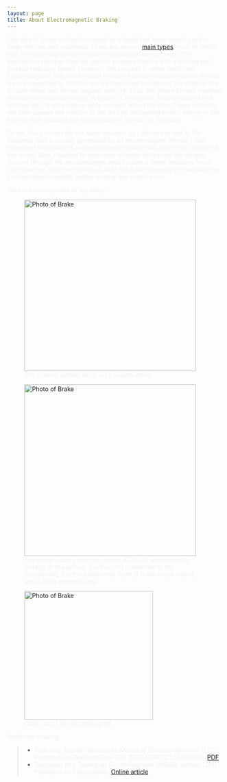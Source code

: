 ```yaml
---
layout: page
title: About Electromagnetic Braking
---
```

<span style="color:#f2f2f0">The idea of using an electromagnet as a brake has been mainly used in large vehicles and machines. There are several [main types](https://en.wikipedia.org/wiki/Electromagnetic_brake), most of which rely on using magnetism to move a mechanical part or parts. The mechanical part can then be used to produce friction with a moving part, thereby reducing speed. However, this process is rather inefficient. Electromagnets can also be used to make frictionless brakes which is what we are interested in. Further, we are interested in reducing the rotation of a bicycle wheel and hence, angular velocity. Thus, the desired brake involves dissipating rotational energy. In theory, if a magnetic field is induced in a rotating disc, it will produce eddy currents within the disc. These currents will then oppose the rotation of the disc by dissipating kinetic energy in the form of heat (causing the temperature of the disc to increase).</span>

<span style="color:#f2f2f0">To me, this concept did not seem intuitive, so I decided to test it. The magnetic field is usually generated by an electromagnet. Hence, I was interested in knowing if an electromagnet could really affect the rotation of the wheel. Also, I wanted to determine whether increasing the voltage running through the electromagnet would cause a larger retarding force. The latter test may seem obvious, but I felt it was necessary to validate the concept experimentally before making any conclusions.</span>

<span style="color:#f2f2f0">Here are some photos of my setup.</span>

<figure>
  <img src="https://raw.githubusercontent.com/cakoch10/cakoch10.github.io/master/public/main.jpg" alt="Photo of Brake" style="width: 400px;" />
  <figcaption><span style="color:#f2f2f0">The braking system setup on a bicycle wheel</span></figcaption>
</figure>

<figure>
  <img src="https://raw.githubusercontent.com/cakoch10/cakoch10.github.io/master/public/power.jpg" alt="Photo of Brake" style="width: 400px;" />
  <figcaption><span style="color:#f2f2f0">The power supply used to convert AC to DC and modulate voltage. In the picture, 1 is the cord connected to the transformer, 2 is the transformer itself, 3 is the circuit board, and 4 is the terminal strip.</span></figcaption>
</figure>

<figure>
  <img src="https://raw.githubusercontent.com/cakoch10/cakoch10.github.io/master/public/diagram.jpg" alt="Photo of Brake" style="width: 300px;" />
  <figcaption><span style="color:#f2f2f0">Close-up of the electromagnet</span></figcaption>
</figure>

<span style="color:#f2f2f0">Additional reading</span>

> - <span style="color:#f2f2f0">*Reducing Angular Velocity by Means of Electromagnetism* (2015). Published on ResearchGate DOI: 10.13140/RG.2.1.5098.5686. [PDF](https://www.researchgate.net/profile/Caleb_Koch/publication/280204540_Reducing_Angular_Velocity_by_Means_of_Electromagnetism/links/55ad9a0c08aee079921e2c1b.pdf?origin=publication_detail&ev=pub_int_prw_xdl&msrp=HLXOwWbnWT_sVT7uVtXovYINC_736Ktv6AekC6KsgNTGMdFNpHzpLiyfbcEcOv61UTJBeak0AuTC_7yNqD3Lqi-U0y18fOp1ev24W5VYW8o.JaJUZ3RtzamK8uFYRwqkaj3HAWFugFjBGvZvfmP3GAcO2ckygx3qHQ0gcwU4FzQBReohIZgXKH99aSq8SakZRQ.PQsW0u5fAyz3G9G4LXt5PTDREQx60UbWGz4ZNOeaKdZGkd2-6rNtSOHowhd7c9uyY0f0WZi-rW9awnurszRsdQ).</span>
> - <span style="color:#f2f2f0">*Designing and Testing an Electromagnetic Braking System* (2015). Published on Instructibles. [Online article](http://www.instructables.com/id/Designing-and-Testing-an-Electromagnetic-Braking-S/step2/Power-Supply/)</span>
